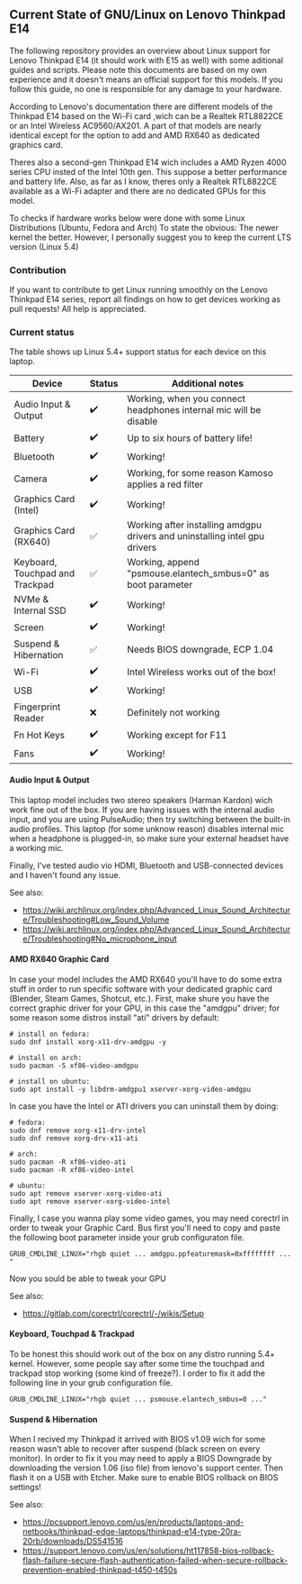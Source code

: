 ## Current State of GNU/Linux on Lenovo Thinkpad E14

The following repository provides an overview about Linux support for Lenovo Thinkpad E14 (it should work with E15 as well) with some aditional guides and scripts. Please note this documents are based on my own experience and it doesn't means an official support for this models. If you follow this guide, no one is responsible for any damage to your hardware.

According to Lenovo's documentation there are different models of the Thinkpad E14 based on the Wi-Fi card ,wich can be a Realtek RTL8822CE or an Intel Wireless AC9560/AX201. A part of that models are nearly identical except for the option to add and AMD RX640 as dedicated graphics card. 

Theres also a second-gen Thinkpad E14 wich includes a AMD Ryzen 4000 series CPU insted of the Intel 10th gen. This suppose a better performance and battery life. Also, as far as I know, theres only a Realtek RTL8822CE available as a Wi-Fi adapter and there are no dedicated GPUs for this model.

To checks if hardware works below were done with some Linux Distributions (Ubuntu, Fedora and Arch) To state the obvious: The newer kernel the better. However, I personally suggest you to keep the current LTS version (Linux 5.4)


### Contribution

If you want to contribute to get Linux running smoothly on the Lenovo Thinkpad E14 series, report all findings on how to get devices working as pull requests! All help is appreciated.

### Current status

The table shows up Linux 5.4+ support status for each device on this laptop.

| Device                          | Status                              | Additional notes                                                                |
|---------------------------------|-------------------------------------|---------------------------------------------------------------------------------|
| Audio Input & Output            | :heavy_check_mark:                  | Working, when you connect headphones internal mic will be disable               |
| Battery                         | :heavy_check_mark:                  | Up to six hours of battery life!                                                | 
| Bluetooth                       | :heavy_check_mark:                  | Working!                                                                        |
| Camera                          | :heavy_check_mark:                  | Working, for some reason Kamoso applies a red filter                            |
| Graphics Card (Intel)           | :heavy_check_mark:                  | Working!                                                                        |
| Graphics Card (RX640)           | :white_check_mark:                  | Working after installing amdgpu drivers and uninstalling intel gpu drivers      |
| Keyboard, Touchpad and Trackpad | :white_check_mark:                  | Working, append "psmouse.elantech_smbus=0" as boot parameter                    |
| NVMe & Internal SSD             | :heavy_check_mark:                  | Working!                                                                        |
| Screen                          | :heavy_check_mark:                  | Working!                                                                        |
| Suspend & Hibernation           | :white_check_mark:                  | Needs BIOS downgrade, ECP 1.04                                                  |
| Wi-Fi                           | :heavy_check_mark:                  | Intel Wireless works out of the box!                                            |
| USB                             | :heavy_check_mark:                  | Working!                                                                        |
| Fingerprint Reader              | :x:                                 | Definitely not working                                                          |
| Fn Hot Keys                     | :heavy_check_mark:                  | Working except for F11                                                          |
| Fans                            | :heavy_check_mark:                  | Working!                                                                        |


#### Audio Input & Output

This laptop model includes two stereo speakers (Harman Kardon) wich work fine out of the box. If you are having issues with the internal audio input, and you are using PulseAudio; then try switching between the built-in audio profiles. This laptop (for some unknow reason) disables internal mic when a headphone is plugged-in, so make sure your external headset have a working mic.

Finally, I've tested audio vio HDMI, Bluetooth and USB-connected devices and I haven't found any issue.

See also:
 - https://wiki.archlinux.org/index.php/Advanced_Linux_Sound_Architecture/Troubleshooting#Low_Sound_Volume
 - https://wiki.archlinux.org/index.php/Advanced_Linux_Sound_Architecture/Troubleshooting#No_microphone_input

#### AMD RX640 Graphic Card

In case your model includes the AMD RX640 you'll have to do some extra stuff in order to run specific software with your dedicated graphic card (Blender, Steam Games, Shotcut, etc.). First, make shure you have the correct graphic driver for your GPU, in this case the "amdgpu" driver; for some reason some distros install "ati" drivers by default:

    # install on fedora:
    sudo dnf install xorg-x11-drv-amdgpu -y
    
    # install on arch:
    sudo pacman -S xf86-video-amdgpu
    
    # install on ubuntu:
    sudo apt install -y libdrm-amdgpu1 xserver-xorg-video-amdgpu

In case you have the Intel or ATI drivers you can uninstall them by doing:

    # fedora:
    sudo dnf remove xorg-x11-drv-intel 
    sudo dnf remove xorg-drv-x11-ati
    
    # arch:
    sudo pacman -R xf86-video-ati 
    sudo pacman -R xf86-video-intel
    
    # ubuntu:
    sudo apt remove xserver-xorg-video-ati
    sudo apt remove xserver-xorg-video-intel

Finally, I case you wanna play some video games, you may need corectrl in order to tweak your Graphic Card. Bus first you'll need to copy and paste the following boot parameter inside your grub configuraton file.
    
    GRUB_CMDLINE_LINUX="rhgb quiet ... amdgpu.ppfeaturemask=0xffffffff ... "
    
Now you sould be able to tweak your GPU

See also:

- https://gitlab.com/corectrl/corectrl/-/wikis/Setup

#### Keyboard, Touchpad & Trackpad

To be honest this should work out of the box on any distro running 5.4+ kernel. However, some people say after some time the touchpad and trackpad stop working (some kind of freeze?). I order to fix it add the following line in your grub configuration file.
    
    GRUB_CMDLINE_LINUX="rhgb quiet ... psmouse.elantech_smbus=0 ..."
    
#### Suspend & Hibernation

When I recived my Thinkpad it arrived with BIOS v1.09 wich for some reason wasn't able to recover after suspend (black screen on every monitor). In order to fix it you may need to apply a BIOS Downgrade by downloading the version 1.06 (iso file) from lenovo's support center. Then flash it on a USB with Etcher. Make sure to enable BIOS rollback on BIOS settings!

See also:
- https://pcsupport.lenovo.com/us/en/products/laptops-and-netbooks/thinkpad-edge-laptops/thinkpad-e14-type-20ra-20rb/downloads/DS541516
- https://support.lenovo.com/us/en/solutions/ht117858-bios-rollback-flash-failure-secure-flash-authentication-failed-when-secure-rollback-prevention-enabled-thinkpad-t450-t450s
